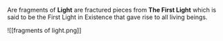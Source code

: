 Are fragments of **Light** are fractured pieces from **The First Light** which is said to be the First Light in Existence that gave rise to all living beings.

![[fragments of light.png]]